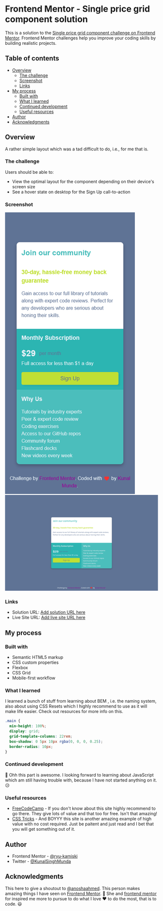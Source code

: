 # Frontend Mentor - Single price grid component solution

This is a solution to the [Single price grid component challenge on Frontend Mentor](https://www.frontendmentor.io/challenges/single-price-grid-component-5ce41129d0ff452fec5abbbc). Frontend Mentor challenges help you improve your coding skills by building realistic projects. 

## Table of contents

- [Overview](#overview)
  - [The challenge](#the-challenge)
  - [Screenshot](#screenshot)
  - [Links](#links)
- [My process](#my-process)
  - [Built with](#built-with)
  - [What I learned](#what-i-learned)
  - [Continued development](#continued-development)
  - [Useful resources](#useful-resources)
- [Author](#author)
- [Acknowledgments](#acknowledgments)

## Overview
A rather simple layout which was a tad difficult to do, i.e., for me that is.

### The challenge

Users should be able to:

- View the optimal layout for the component depending on their device's screen size
- See a hover state on desktop for the Sign Up call-to-action

### Screenshot

![Mobile Solution](./SolutionScreenshot/MobileSolution.png)
![Desktop Solution](./SolutionScreenshot/DesktopSolution.png)

### Links

- Solution URL: [Add solution URL here](https://your-solution-url.com)
- Live Site URL: [Add live site URL here](https://your-live-site-url.com)

## My process

### Built with

- Semantic HTML5 markup
- CSS custom properties
- Flexbox
- CSS Grid
- Mobile-first workflow

### What I learned

I learned a bunch of stuff from learning about BEM , i.e. the naming system, also about using CSS Resets which I highly recommend to use as it will make life easier. Check out resources for more info on this.

```css
.main {
  min-height: 100%;
  display: grid;
  grid-template-columns: 22rem;
  box-shadow: 0 5px 10px rgba(0, 0, 0, 0.25);
  border-radius: 10px;
}
```
### Continued development

💠 Ohh this part is awesome. I looking forward to learning about JavaScript which am still having trouble with, because I have not started anything on it. 😥

### Useful resources

- [FreeCodeCamp](https://www.freecodecamp.org) - If you don't know about this site highly recommend to go there. They give lots of value and that too for free. Isn't that amazing!
- [CSS Tricks](https://www.css-tricks.com) - And BOYYY this site is another amazing example of high value with no cost required. Just be paitent and just read and I bet that you will get something out of it.
<!-- !Add sites decided -->
## Author

<!-- - Website - [Add your name here](https://www.your-site.com) -->
- Frontend Mentor - [@ryu-kamiski](https://www.frontendmentor.io/profile/ryu-kamiski)
- Twitter - [@KunalSinghMunda](https://www.twitter.com/KunalSinghMunda)
## Acknowledgments

This here to give a shoutout to [@anoshaahmed](https://www.frontendmentor.io/profile/anoshaahmed). This person makes amazing things I have seen on [Frontend Mentor](https://www.frontendmentor.io). 🚀 She and [frontend mentor](https://www.frontendmentor.io) for inspired me more to pursue to do what I love ❤️ to do the most, that is to code. 😃
